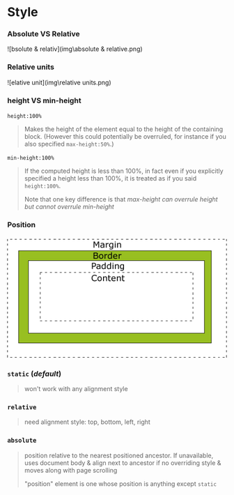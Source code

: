 # Style

### Absolute VS Relative

![bsolute & relativ](img\absolute & relative.png)



### Relative units

![elative unit](img\relative units.png)



### height VS min-height

`height:100%`

> Makes the height of the element equal to the height of the containing block. (However this could potentially be overruled, for instance if you also specified `max-height:50%`.) 

 `min-height:100%`

> If the computed height is less than 100%, in fact even if you explicitly specified a height less than 100%, it is treated as if you said `height:100%`. 
>
> Note that one key difference is that *max-height can overrule height but cannot overrule min-height*



### Position

### ![ositio](img\position.gif)



### `static` (*default*)

> won't work with any alignment style



### `relative`

> need alignment style: top, bottom, left, right



### `absolute`

> position relative to the nearest positioned ancestor. If unavailable, uses document body & align next to ancestor if no overriding style & moves along with page scrolling 
>
> "position" element is one whose position is anything except `static`

